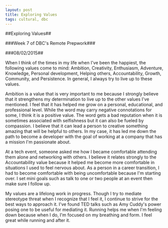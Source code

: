 ```yaml
---
layout: post
title: Exploring Values
tags: cultural, dbc
---
```

##Exploring Values##

###Week 7 of DBC's Remote Prepwork###

###08/02/2015##

When I think of the times in my life when I've been the happiest, the following values come to mind: Ambition, Creativity, Enthusiasm, Adventure, Knowledge, Personal development, Helping others, Accountability, Growth, Community, and Persistence. In general, I always try to live up to these values.

Ambition is a value that is very important to me because I strongly believe that it strengthens my determination to live up to the other values I've mentioned. I feel that it has helped me grow on a personal, educational, and professional level. While the word may carry negative connotations for some, I think it is a positive value. The word gets a bad reputation when it is sometimes associated with selfishness but it can also be fueled by compassion. I believe that it can lead a person to creative something amazing that will be helpful to others. In my case, it has led me down the path to become a developer with the goal of working at a company that has a mission I'm passionate about.

At a tech event, someone asked me how I became comfortable attending them alone and networking with others. I believe it relates strongly to the Accountability value because it helped me become more comfortable in situations I used to feel nervous about. As a person in a career transition, I had to become comfortable with being uncomfortable because I'm starting over. I set mini goals such as talk to one or two people at an event then make sure I follow up.

My values are a lifelong work in progress. Though I try to mediate stereotype threat when I recognize that I feel it, I continue to strive for the best ways to approach it. I've found TED talks such as Amy Cuddy's power posing one to be useful for mediating it. Running helps me when I'm feeling down because when I do, I'm focused on my breathing and form. I feel great while running and after it.